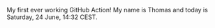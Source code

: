 My first ever working GitHub Action!
My name is Thomas and today is Saturday, 24 June, 14:32 CEST. 

